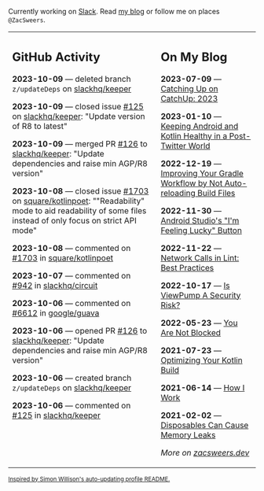 Currently working on [Slack](https://slack.com/). Read [my blog](https://zacsweers.dev/) or follow me on places `@ZacSweers`.

<table><tr><td valign="top" width="60%">

## GitHub Activity
<!-- githubActivity starts -->
**2023-10-09** — deleted branch `z/updateDeps` on [slackhq/keeper](https://github.com/slackhq/keeper)

**2023-10-09** — closed issue [#125](https://github.com/slackhq/keeper/issues/125) on [slackhq/keeper](https://github.com/slackhq/keeper): "Update version of R8 to latest"

**2023-10-09** — merged PR [#126](https://github.com/slackhq/keeper/pull/126) to [slackhq/keeper](https://github.com/slackhq/keeper): "Update dependencies and raise min AGP/R8 version"

**2023-10-08** — closed issue [#1703](https://github.com/square/kotlinpoet/issues/1703) on [square/kotlinpoet](https://github.com/square/kotlinpoet): ""Readability" mode to aid readability of some files instead of only focus on strict API mode"

**2023-10-08** — commented on [#1703](https://github.com/square/kotlinpoet/issues/1703#issuecomment-1752160580) in [square/kotlinpoet](https://github.com/square/kotlinpoet)

**2023-10-07** — commented on [#942](https://github.com/slackhq/circuit/issues/942#issuecomment-1751911446) in [slackhq/circuit](https://github.com/slackhq/circuit)

**2023-10-06** — commented on [#6612](https://github.com/google/guava/issues/6612#issuecomment-1751221375) in [google/guava](https://github.com/google/guava)

**2023-10-06** — opened PR [#126](https://github.com/slackhq/keeper/pull/126) to [slackhq/keeper](https://github.com/slackhq/keeper): "Update dependencies and raise min AGP/R8 version"

**2023-10-06** — created branch `z/updateDeps` on [slackhq/keeper](https://github.com/slackhq/keeper)

**2023-10-06** — commented on [#125](https://github.com/slackhq/keeper/issues/125#issuecomment-1751019578) in [slackhq/keeper](https://github.com/slackhq/keeper)
<!-- githubActivity ends -->
</td><td valign="top" width="40%">

## On My Blog
<!-- blog starts -->
**2023-07-09** — [Catching Up on CatchUp: 2023](https://www.zacsweers.dev/catching-up-on-catchup-2023/)

**2023-01-10** — [Keeping Android and Kotlin Healthy in a Post-Twitter World](https://www.zacsweers.dev/keeping-android-healthy/)

**2022-12-19** — [Improving Your Gradle Workflow by Not Auto-reloading Build Files](https://www.zacsweers.dev/improving-your-workflow-by-not-auto-reloading-build-files/)

**2022-11-30** — [Android Studio's "I'm Feeling Lucky" Button](https://www.zacsweers.dev/android-studios-im-feeling-lucky-button/)

**2022-11-22** — [Network Calls in Lint: Best Practices](https://www.zacsweers.dev/network-calls-in-lint-best-practices/)

**2022-10-17** — [Is ViewPump A Security Risk?](https://www.zacsweers.dev/is-viewpump-a-security-risk/)

**2022-05-23** — [You Are Not Blocked](https://www.zacsweers.dev/you-are-not-blocked/)

**2021-07-23** — [Optimizing Your Kotlin Build](https://www.zacsweers.dev/optimizing-your-kotlin-build/)

**2021-06-14** — [How I Work](https://www.zacsweers.dev/how-i-work/)

**2021-02-02** — [Disposables Can Cause Memory Leaks](https://www.zacsweers.dev/disposables-can-cause-memory-leaks/)
<!-- blog ends -->
_More on [zacsweers.dev](https://zacsweers.dev/)_
</td></tr></table>

<sub><a href="https://simonwillison.net/2020/Jul/10/self-updating-profile-readme/">Inspired by Simon Willison's auto-updating profile README.</a></sub>
